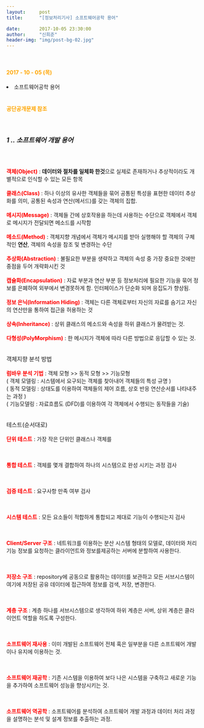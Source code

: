 ```yaml
---
layout:     post
title:      "[정보처리기사] 소프트웨어공학 용어"

date:       2017-10-05 23:30:00
author:     "신희준"
header-img: "img/post-bg-02.jpg"
---
```

<br>
<H4 style ="font-weight:bold; color : orange">2017 - 10 - 05 (목)</H4>
<li>소프트웨어공학 용어</li>


<br>
<H4 style ="font-weight:bold; color:orange;">공단공개문제 참조</H4>
<br>

<h5 style = "font-size: 17px; font-weight : bold;">1 .. 소프트웨어 개발 용어</h5>
<br>
<p style="font-size:14px;">
<b style="color:red;">객체(Object)</b> : <b>데이터와 절차를 일체화 한것</b>으로 실제로 존재하거나 추상적이라도 개별적으로 인식할 수 있는 모든 항목
<br><br>
<b style="color:red;">클래스(Class)</b> : 하나 이상의 유사한 객체들을 묶어 공통된 특성을 표현한 데이터 추상화를 의미, 공통된 속성과 연산(메서드)를 갖는 객체의 집합.
<br><br>
<b style="color:red;">메시지(Message)</b> : 객체들 간에 상호작용을 하는데 사용하는 수단으로 객체에서 객체로 메시지가 전달되면 메소드를 시작함
<br><br>
<b style="color:red;">메소드(Method)</b> : 객체지향 개념에서 객체가 메시지를 받아 실행해야 할 객체의 구체적인 <b>연산</b>, 객체의 속성을 참조 및 변경하는 수단
<br><br>
<b style="color:red;">추상화(Abstraction)</b> : 불필요한 부분을 생략하고 객체의 속성 중 가장 중요한 것에만 중점을 두어 개략화시킨 것
<br><br>
<b style="color:red;">캡슐화(Encapsulation)</b> : 자료 부분과 연산 부분 등 정보처리에 필요한 기능을 묶어 정보를 은폐하여 외부에서 변경못하게 함. 인터페이스가 단순화 되며 응집도가 향상됨.
<br><br>
<b style="color:red;">정보 은닉(Information Hiding)</b> : 객체는 다른 객체로부터 자신의 자료를 숨기고 자신의 연산만을 통하여 접근을 허용하는 것
<br><br>
<b style="color:red;">상속(Inheritance)</b> : 상위 클래스의 메소드와 속성을 하위 클래스가 물려받는 것.
<br><br>
<b style="color:red;">다형성(PolyMorphism)</b> : 한 메시지가 객체에 따라 다른 방법으로 응답할 수 있는 것.
<br><br><br>
<span style= "font-size :15px;">객체지향 분석 방법</span>
<br><br>
<b style="color:red;">럼바우 분석 기법</b> : 객체 모형 >> 동적 모형 >> 기능모형 <BR>( 객체 모델링 : 시스템에서 요구되는 객체를 찾아내어 객체들의 특성 규명 ) <br> ( 동적 모델링 : 상태도를 이용하여 객체들의 제어 흐름, 상호 반응 연산순서를 나타내주는 과정 ) <br> ( 기능모델링 : 자료흐름도 (DFD)를 이용하여 각 객체에서 수행되는 동작들을 기술)
<br><br><br>
<span style= "font-size :15px;">테스트(순서대로)</span>
<br><br>
<b style="color:red;">단위 테스트</b> : 가장 작은 단위인 클래스나 객체를

<br><br>
<b style="color:red;">통합 테스트</b> : 객체를 몇개 결합하여 하나의 시스템으로 완성 시키는 과정 검사

<br><br>
<b style="color:red;">검증 테스트</b> : 요구사항 만족 여부 검사

<br><br>
<b style="color:red;">시스템 테스트</b> : 모든 요소들이 적합하게 통합되고 제대로 기능이 수행되는지 검사

<br><br>
<b style="color:red;">Client/Server 구조</b> : 네트워크를 이용하는 분산 시스템 형태의 모델로, 데이터와 처리기능 정보를 요청하는 클라이언트와 정보를제공하는 서버에 분할하여 사용한다.

<br><br>
<b style="color:red;">저장소 구조</b> : repository에 공동으로 활용하는 데이터를 보관하고 모든 서브시스템이 여기에 저장된 공유 데이터에 접근하여 정보를 검색, 저장, 변경한다.

<br><br>
<b style="color:red;">계층 구조</b> : 계층 하나를 서브시스템으로 생각하여 하위 계층은 서버, 상위 계층은 클라이언트 역할을 하도록 구성한다.


<br><br>
<b style="color:red;">소프트웨어 재사용</b> : 이미 개발된 소프트웨어 전체 혹은 일부분을 다른 소프트웨어 개발이나 유지에 이용하는 것.

<br><br>
<b style="color:red;">소프트웨어 재공학</b> : 기존 시스템을 이용하여 보다 나은 시스템을 구축하고 새로운 기능을 추가하여 소프트웨어 성능을 향상시키는 것.

<br><br>
<b style="color:red;">소프트웨어 역공학</b> : 소프트웨어를 분석하여 소프트웨어 개발 과정과 데이터 처리 과정을 설명하는 분석 및 설계 정보를 추출하는 과정.












</p>
